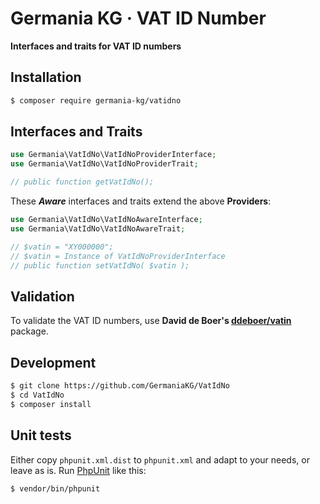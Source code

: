 # Germania KG · VAT ID Number

**Interfaces and traits for VAT ID numbers**



## Installation

```bash
$ composer require germania-kg/vatidno
```



## Interfaces and Traits

```php
use Germania\VatIdNo\VatIdNoProviderInterface;
use Germania\VatIdNo\VatIdNoProviderTrait;

// public function getVatIdNo();
```

These ***Aware*** interfaces and traits extend the above **Providers**:

```php
use Germania\VatIdNo\VatIdNoAwareInterface;
use Germania\VatIdNo\VatIdNoAwareTrait;

// $vatin = "XY000000";
// $vatin = Instance of VatIdNoProviderInterface
// public function setVatIdNo( $vatin );
```


## Validation

To validate the VAT ID numbers, use **David de Boer's [ddeboer/vatin](https://github.com/ddeboer/vatin)** package.


## Development

```bash
$ git clone https://github.com/GermaniaKG/VatIdNo
$ cd VatIdNo
$ composer install
```


## Unit tests

Either copy `phpunit.xml.dist` to `phpunit.xml` and adapt to your needs, or leave as is. 
Run [PhpUnit](https://phpunit.de/) like this:

```bash
$ vendor/bin/phpunit
```
